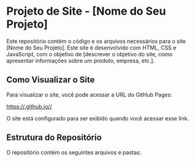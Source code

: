 # Projeto de Site - [Nome do Seu Projeto]

Este repositório contém o código e os arquivos necessários para o site [Nome do Seu Projeto]. Este site é desenvolvido com HTML, CSS e JavaScript, com o objetivo de [descrever o objetivo do site, como apresentar informações sobre um produto, empresa, etc.].

## Como Visualizar o Site

Para visualizar o site, você pode acessar a URL do GitHub Pages:

[https://<seu-usuario>.github.io/<nome-do-repositorio>/](https://<seu-usuario>.github.io/<nome-do-repositorio>/)

O site está configurado para ser exibido quando você acessar esse link.

## Estrutura do Repositório

O repositório contém os seguintes arquivos e pastas:

